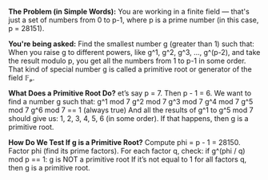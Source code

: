 **The Problem (in Simple Words):**
You are working in a finite field — that's just a set of numbers from 0 to p-1, where p is a prime number (in this case, p = 28151).

**You're being asked:**
Find the smallest number g (greater than 1) such that:
When you raise g to different powers, like g^1, g^2, g^3, ..., g^(p-2), and take the result modulo p, you get all the numbers from 1 to p-1 in some order.
That kind of special number g is called a primitive root or generator of the field 𝔽ₚ.

**What Does a Primitive Root Do?**
et’s say p = 7. Then p - 1 = 6. We want to find a number g such that:
g^1 mod 7
g^2 mod 7
g^3 mod 7
g^4 mod 7
g^5 mod 7
g^6 mod 7 == 1 (always true)
And all the results of g^1 to g^5 mod 7 should give us: 1, 2, 3, 4, 5, 6 (in some order). If that happens, then g is a primitive root.

**How Do We Test If g is a Primitive Root?**
Compute phi = p - 1 = 28150.
Factor phi (find its prime factors).
For each factor q, check:
if g^(phi / q) mod p == 1:
    g is NOT a primitive root
If it’s not equal to 1 for all factors q, then g is a primitive root.

